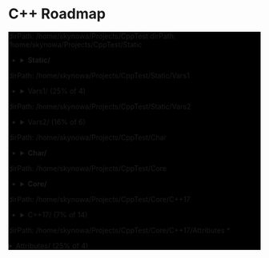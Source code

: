 # C++ Roadmap

<div style="background-color:black">

dirPath: /home/skynowa/Projects/CppTest
dirPath: /home/skynowa/Projects/CppTest/Static
* <details>
  <summary><b>Static/</b></summary>


    * `::: Vars1 :::`
    * `::: Vars2 :::`




    * `StaticHolder.cpp`
    * `Data.cpp`


  </details>


dirPath: /home/skynowa/Projects/CppTest/Static/Vars1
   * <details>
     <summary>Vars1/ (25% of 4)</summary>






      * `module.h`
      * `main_Var1.cpp`
      * `header.h`
      * `module.inl`


     </details>


dirPath: /home/skynowa/Projects/CppTest/Static/Vars2
   * <details>
     <summary>Vars2/ (16% of 6)</summary>






      * `CxVars.inl`
      * `module.h`
      * `CVar.h`
      * `CxVars.h`
      * `main_Var2.cpp`
      * `module.inl`


     </details>


dirPath: /home/skynowa/Projects/CppTest/Char
* <details>
  <summary><b>Char/</b></summary>






    * `IntToChar.cpp`
    * `Escape.cpp`


  </details>


dirPath: /home/skynowa/Projects/CppTest/Core
* <details>
  <summary><b>Core/</b></summary>


    * `::: C++17 :::`
    * `::: Array :::`
    * `::: C++14 :::`
    * `::: C++11 :::`




    * `LvalueRvalue.cpp`
    * `Explicit.cpp`
    * `GoTo.cpp`
    * `ReturnBool.cpp`
    * `NamespaceOperator.cpp`
    * `MoveRef.cpp`
    * `ConstructNew.cpp`
    * `OperatorsNewDelete.cpp`
    * `PlacementNew.cpp`
    * `InitMembers.cpp`
    * `VariableArguments.cpp`
    * `InlineFunction.cpp`
    * `TypeNames.cpp`
    * `Move.cpp`
    * `ZeroDivision.cpp`
    * `ValueInitialization.cpp`
    * `TypeSizes.cpp`
    * `SwitchString.cpp`
    * `InitVars.cpp`


  </details>


dirPath: /home/skynowa/Projects/CppTest/Core/C++17
   * <details>
     <summary>C++17/ (7% of 14)</summary>


      * `::: Attributes :::`




      * `TemplateAutoParam.cpp`
      * `StructuredBindings.cpp`
      * `NestedNamespaces.cpp`
      * `LambdaThisByValue.cpp`
      * `EnumListInitialization.cpp`
      * `StructuredBindingsRef.cpp`
      * `ConstexprIf.cpp`
      * `BracedInitList.cpp`
      * `ConstexprLambda.cpp`
      * `FoldExpressions.cpp`
      * `InlineVars.cpp`
      * `TemplateArgDeduction.cpp`
      * `SelectionVarInitializer.cpp`
      * `Utf8CharLiterals.cpp`


     </details>


dirPath: /home/skynowa/Projects/CppTest/Core/C++17/Attributes
      * <details>
        <summary>Attributes/ (25% of 4)</summary>






        * `maybe_unused.cpp`
        * `Sample1.cpp`
        * `fallthrough.cpp`
        * `nodiscard.cpp`


        </details>


dirPath: /home/skynowa/Projects/CppTest/Core/Array
   * <details>
     <summary>Array/ (100% of 1)</summary>


      * `::: ArrayToFunction :::`




      * `ArraySize.cpp`


     </details>


dirPath: /home/skynowa/Projects/CppTest/Core/Array/ArrayToFunction
      * <details>
        <summary>ArrayToFunction/ (33% of 3)</summary>






        * `ArrayToFunction3.cpp`
        * `ArrayToFunction1.cpp`
        * `ArrayToFunction2.cpp`


        </details>


dirPath: /home/skynowa/Projects/CppTest/Core/C++14
   * <details>
     <summary>C++14/ (0% of 0)</summary>








     </details>


dirPath: /home/skynowa/Projects/CppTest/Core/C++11
   * <details>
     <summary>C++11/ (0% of 0)</summary>








     </details>


dirPath: /home/skynowa/Projects/CppTest/Algos
* <details>
  <summary><b>Algos/</b></summary>


    * `::: DoublyLinkedList :::`
    * `::: CircularLinkedList :::`
    * `::: LinkedList :::`




    * `Algoritms.txt`


  </details>


dirPath: /home/skynowa/Projects/CppTest/Algos/DoublyLinkedList
   * <details>
     <summary>DoublyLinkedList/ (33% of 3)</summary>






      * `DoubleLinkedListDeletion.cpp`
      * `DoubleLinkedListInsertion.cpp`
      * `DoubleLinkedList.cpp`


     </details>


dirPath: /home/skynowa/Projects/CppTest/Algos/CircularLinkedList
   * <details>
     <summary>CircularLinkedList/ (100% of 1)</summary>






      * `CircularLinkedList.cpp`


     </details>


dirPath: /home/skynowa/Projects/CppTest/Algos/LinkedList
   * <details>
     <summary>LinkedList/ (14% of 7)</summary>






      * `LinkedListInsertion.cpp`
      * `DetectLoopInLinkedList.cpp`
      * `SortedMergeOfTwoLinkedList.cpp`
      * `ReverseALinkedList.cpp`
      * `LinkedListDeletion.cpp`
      * `PrintNthNodeFromTheEndOfLinkedList.cpp`
      * `LinkedListSearchForANode.cpp`


     </details>


dirPath: /home/skynowa/Projects/CppTest/Operators
* <details>
  <summary><b>Operators/</b></summary>






    * `OverloadingPrefixIncermentDecrementOperator.cpp`
    * `Exclamanation.cpp`
    * `OverloadingLogicalOperator.cpp`
    * `OperatorIn.cpp`
    * `OverloadingArithmeticOperator.cpp`
    * `OverloadingInputOutputOperator.cpp`
    * `OverloadingPostfixIncermentDecrementOperator.cpp`
    * `OverloadingUnaryOperator.cpp`
    * `OverloadingArithmeticOperatorUsingMemberFunction.cpp`


  </details>


dirPath: /home/skynowa/Projects/CppTest/Windows
* <details>
  <summary><b>Windows/</b></summary>


    * `::: RegDLL :::`




    * `CxHandle.cpp`
    * `getuid.cpp`
    * `Batery.cpp`
    * `OsBit.txt`
    * `AnsiUtf8.cpp`
    * `Event.cpp`
    * `GetTokenInformation.cpp`
    * `CommandLine.cpp`
    * `MemoryUsage.cpp`
    * `OsBit.cpp`
    * `WaitForSingleObject.cpp`


  </details>


dirPath: /home/skynowa/Projects/CppTest/Windows/RegDLL
   * <details>
     <summary>RegDLL/ (0% of 0)</summary>


      * `::: RDLLMFC :::`
      * `::: DLLClient1 :::`
      * `::: DLLClient2 :::`
      * `::: W32DLL :::`
      * `::: MFCAp :::`






     </details>


dirPath: /home/skynowa/Projects/CppTest/Windows/RegDLL/RDLLMFC
      * <details>
        <summary>RDLLMFC/ (14% of 7)</summary>






        * `StdAfx.cpp`
        * `RDLLMFC.cpp`
        * `RDLLMFC.h`
        * `Resource.h`
        * `DLLCode.h`
        * `DLLCode.cpp`
        * `StdAfx.h`


        </details>


dirPath: /home/skynowa/Projects/CppTest/Windows/RegDLL/DLLClient1
      * <details>
        <summary>DLLClient1/ (50% of 2)</summary>






        * `DLLCode.h`
        * `DLLCode.cpp`


        </details>


dirPath: /home/skynowa/Projects/CppTest/Windows/RegDLL/DLLClient2
      * <details>
        <summary>DLLClient2/ (50% of 2)</summary>






        * `DLLCode.h`
        * `DLLClient2.cpp`


        </details>


dirPath: /home/skynowa/Projects/CppTest/Windows/RegDLL/W32DLL
      * <details>
        <summary>W32DLL/ (20% of 5)</summary>






        * `StdAfx.cpp`
        * `DLLCode.h`
        * `DLLCode.cpp`
        * `W32DLL.cpp`
        * `StdAfx.h`


        </details>


dirPath: /home/skynowa/Projects/CppTest/Windows/RegDLL/MFCAp
      * <details>
        <summary>MFCAp/ (8% of 12)</summary>






        * `StdAfx.cpp`
        * `MainFrm.cpp`
        * `Resource.h`
        * `MFCApView.h`
        * `MFCApDoc.h`
        * `DLLCode.h`
        * `MFCApView.cpp`
        * `MFCAp.h`
        * `MFCAp.cpp`
        * `MFCApDoc.cpp`
        * `MainFrm.h`
        * `StdAfx.h`


        </details>


dirPath: /home/skynowa/Projects/CppTest/Stl
* <details>
  <summary><b>Stl/</b></summary>


    * `::: Limits :::`
    * `::: List :::`
    * `::: Map :::`
    * `::: Set :::`
    * `::: Algos :::`
    * `::: C++17 :::`
    * `::: MultiMap :::`
    * `::: Utility :::`
    * `::: Functional :::`
    * `::: C++14 :::`
    * `::: String :::`
    * `::: SmartPtrs :::`
    * `::: ForwardList :::`
    * `::: IOStream :::`
    * `::: Vector :::`
    * `::: C++11 :::`
    * `::: Deque :::`
    * `::: UnorderedMap :::`




    * `StlFeatures.txt`


  </details>


dirPath: /home/skynowa/Projects/CppTest/Stl/Limits
   * <details>
     <summary>Limits/ (50% of 2)</summary>






      * `NumericLimits.cpp`
      * `DoubleLimits.cpp`


     </details>


dirPath: /home/skynowa/Projects/CppTest/Stl/List
   * <details>
     <summary>List/ (8% of 12)</summary>






      * `splice.cpp`
      * `ListErase.cpp`
      * `insertInLoop.cpp`
      * `ListSearchUsingGenerate.cpp`
      * `ListRemove.cpp`
      * `ListOperations.cpp`
      * `insert.cpp`
      * `ListRemoveIf.cpp`
      * `ListSort.cpp`
      * `ListConditionalEraseWhileIteration.cpp`
      * `ListSearchUsingFind.cpp`
      * `list.cpp`


     </details>


dirPath: /home/skynowa/Projects/CppTest/Stl/Map
   * <details>
     <summary>Map/ (8% of 12)</summary>






      * `Maps.cpp`
      * `OperatorAccess.cpp`
      * `MapReversePrint.cpp`
      * `MapComparison.cpp`
      * `MapOperatorAccessElement.cpp`
      * `MapDeletionByIteratorRange.cpp`
      * `MapComparisonByUserDefinedObjects.cpp`
      * `Erase.cpp`
      * `MapInsertion.cpp`
      * `MapUnorderedMap.cpp`
      * `MapBasics.cpp`
      * `Bool.cpp`


     </details>


dirPath: /home/skynowa/Projects/CppTest/Stl/Set
   * <details>
     <summary>Set/ (12% of 8)</summary>






      * `SetInsertionUsingIteratorRange.cpp`
      * `set_insert.cpp`
      * `SetsWithUserDefinedClassesUsingComparator.cpp`
      * `SetsBasics.cpp`
      * `SearchInASet.cpp`
      * `SetErase.cpp`
      * `VerifyAndInsertInSet.cpp`
      * `SetsWithUserDefinedClasses.cpp`


     </details>


dirPath: /home/skynowa/Projects/CppTest/Stl/Algos
   * <details>
     <summary>Algos/ (16% of 6)</summary>






      * `difference.cpp`
      * `accumulate.cpp`
      * `sort.txt`
      * `replace_if.cpp`
      * `transform.cpp`
      * `set_symmetric_difference.cpp`


     </details>


dirPath: /home/skynowa/Projects/CppTest/Stl/C++17
   * <details>
     <summary>C++17/ (10% of 10)</summary>






      * `Any.cpp`
      * `StringView2.cpp`
      * `Invoke.cpp`
      * `Variant.cpp`
      * `ParallelAlgos.cpp`
      * `Apply.cpp`
      * `Optional.cpp`
      * `Fs.cpp`
      * `Byte.cpp`
      * `MapSetSplicing.cpp`


     </details>


dirPath: /home/skynowa/Projects/CppTest/Stl/MultiMap
   * <details>
     <summary>MultiMap/ (33% of 3)</summary>






      * `MultimapOperations.cpp`
      * `MultimapCI.cpp`
      * `MultimapBasics.cpp`


     </details>


dirPath: /home/skynowa/Projects/CppTest/Stl/Utility
   * <details>
     <summary>Utility/ (100% of 1)</summary>






      * `forward.cpp`


     </details>


dirPath: /home/skynowa/Projects/CppTest/Stl/Functional
   * <details>
     <summary>Functional/ (100% of 1)</summary>






      * `ref.cpp`


     </details>


dirPath: /home/skynowa/Projects/CppTest/Stl/C++14
   * <details>
     <summary>C++14/ (0% of 0)</summary>








     </details>


dirPath: /home/skynowa/Projects/CppTest/Stl/String
   * <details>
     <summary>String/ (33% of 3)</summary>






      * `reverse.cpp`
      * `CstrNull.cpp`
      * `stringWithNull.cpp`


     </details>


dirPath: /home/skynowa/Projects/CppTest/Stl/SmartPtrs
   * <details>
     <summary>SmartPtrs/ (50% of 2)</summary>






      * `AutoPtrVSUniquePtr.cpp`
      * `smart-pointers-in-cpp11.html`


     </details>


dirPath: /home/skynowa/Projects/CppTest/Stl/ForwardList
   * <details>
     <summary>ForwardList/ (33% of 3)</summary>






      * `ForwardListOperation2.cpp`
      * `ForwardListOperation1.cpp`
      * `ForwardListAssign.cpp`


     </details>


dirPath: /home/skynowa/Projects/CppTest/Stl/IOStream
   * <details>
     <summary>IOStream/ (100% of 1)</summary>






      * `OperatorOutput.cpp`


     </details>


dirPath: /home/skynowa/Projects/CppTest/Stl/Vector
   * <details>
     <summary>Vector/ (9% of 11)</summary>






      * `RandomNumberInitializationInVector.cpp`
      * `RemoveAllOccurrencesOfAnElementFromVector.cpp`
      * `VectorOperations1.cpp`
      * `slice.cpp`
      * `VectorInitialization.cpp`
      * `VectorOperations3.cpp`
      * `SimpleOperationsOnVector.cpp`
      * `VectorEraseRemove.cpp`
      * `VectorListDequePushBack.cpp`
      * `VectorOperations2.cpp`
      * `RemoveAllOccurrencesOfAnElementFromVector2.cpp`


     </details>


dirPath: /home/skynowa/Projects/CppTest/Stl/C++11
   * <details>
     <summary>C++11/ (0% of 0)</summary>








     </details>


dirPath: /home/skynowa/Projects/CppTest/Stl/Deque
   * <details>
     <summary>Deque/ (50% of 2)</summary>






      * `DequeImplementation.cpp`
      * `DequeOperations.cpp`


     </details>


dirPath: /home/skynowa/Projects/CppTest/Stl/UnorderedMap
   * <details>
     <summary>UnorderedMap/ (33% of 3)</summary>






      * `UnorderedMapInitialization.cpp`
      * `UnorderedMapInsertion.cpp`
      * `UnorderedMapBasics.cpp`


     </details>


dirPath: /home/skynowa/Projects/CppTest/Cast
* <details>
  <summary><b>Cast/</b></summary>






    * `ReinterpretCast.cpp`
    * `Casts.cpp`
    * `BoolCast.cpp`


  </details>


dirPath: /home/skynowa/Projects/CppTest/Class
* <details>
  <summary><b>Class/</b></summary>


    * `::: Union :::`
    * `::: Hierarchy :::`




    * `MethodWithoutBody.cpp`
    * `InitConstructor.cpp`
    * `InheritanceFunctions.cpp`
    * `ConstructOrder.cpp`
    * `CopyConstructor1.cpp`
    * `EmptyStructSizeOf.cpp`
    * `SizeOfClass.cpp`
    * `CallMethod.cpp`
    * `InitOrder.cpp`
    * `CpoyConstructor2.cpp`
    * `FriendClass.cpp`
    * `CondtructorOrder.cpp`


  </details>


dirPath: /home/skynowa/Projects/CppTest/Class/Union
   * <details>
     <summary>Union/ (100% of 1)</summary>






      * `Union.cpp`


     </details>


dirPath: /home/skynowa/Projects/CppTest/Class/Hierarchy
   * <details>
     <summary>Hierarchy/ (50% of 2)</summary>






      * `Hierarchy.cpp`
      * `Proxy.cpp`


     </details>


dirPath: /home/skynowa/Projects/CppTest/Functor
* <details>
  <summary><b>Functor/</b></summary>


    * `::: Lambda :::`




    * `FunctorExample4.cpp`
    * `FunctorExample1.cpp`
    * `FunctorExample2.cpp`
    * `NativeFunction.cpp`
    * `Functor.cpp`
    * `FunctorTarget.cpp`
    * `FunctorExample3.cpp`
    * `StaticFunctor.cpp`


  </details>


dirPath: /home/skynowa/Projects/CppTest/Functor/Lambda
   * <details>
     <summary>Lambda/ (11% of 9)</summary>






      * `LambdaMemberVariableCapture.cpp`
      * `LambdaScopes.cpp`
      * `LambdaScopeFaultScenario.cpp`
      * `LambaExamples.cpp`
      * `LambdaPtrsSizes.cpp`
      * `LambdaScopesByValue.cpp`
      * `LambdaScopesByReference.cpp`
      * `GccLambdaLeaky.cpp`
      * `LambdaBasic.cpp`


     </details>


dirPath: /home/skynowa/Projects/CppTest/SQL
* <details>
  <summary><b>SQL/</b></summary>






    * `test.sql`


  </details>


dirPath: /home/skynowa/Projects/CppTest/Etc
* <details>
  <summary><b>Etc/</b></summary>






    * `VarVisibility.cpp`
    * `Random.cpp`
    * `GlobalVar2.cpp`
    * `DecIncInt.cpp`
    * `GlobalVar1.cpp`
    * `UnicodeAnsi.cpp`
    * `SizeofUnicodes.cpp`
    * `FunctionDefinition.cpp`


  </details>


dirPath: /home/skynowa/Projects/CppTest/Patterns
* <details>
  <summary><b>Patterns/</b></summary>


    * `::: Structural :::`
    * `::: Creational :::`
    * `::: Behavioral :::`






  </details>


dirPath: /home/skynowa/Projects/CppTest/Patterns/Structural
   * <details>
     <summary>Structural/ (12% of 8)</summary>






      * `adapter.cpp`
      * `ContainerFacade.h`
      * `proxy.cpp`
      * `bridge.cpp`
      * `facade.cpp`
      * `decorator.cpp`
      * `composite.cpp`
      * `flyweight.cpp`


     </details>


dirPath: /home/skynowa/Projects/CppTest/Patterns/Creational
   * <details>
     <summary>Creational/ (16% of 6)</summary>






      * `ClassFactory.cpp`
      * `Singleton.cpp`
      * `Builder.cpp`
      * `FactoryMethod.cpp`
      * `AbstractFactory.cpp`
      * `Prototype.cpp`


     </details>


dirPath: /home/skynowa/Projects/CppTest/Patterns/Behavioral
   * <details>
     <summary>Behavioral/ (6% of 15)</summary>






      * `memento.cpp`
      * `iterator.cpp`
      * `strategy.cpp`
      * `visitor2.cpp`
      * `observer.cpp`
      * `visitor1.cpp`
      * `interpreter.cpp`
      * `template_method.cpp`
      * `chain_of_responsibility.cpp`
      * `command.cpp`
      * `state.cpp`
      * `mediator.cpp`
      * `null_object.cpp`
      * `iterator_with_operators.cpp`
      * `observer2.cpp`


     </details>


dirPath: /home/skynowa/Projects/CppTest/Network
* <details>
  <summary><b>Network/</b></summary>






    * `IpString.cpp`
    * `TcpUdpDiffs.txt`
    * `Mount.cpp`


  </details>


dirPath: /home/skynowa/Projects/CppTest/Double
* <details>
  <summary><b>Double/</b></summary>






    * `IntDoubleCompare.cpp`
    * `DoubleCast.cpp`
    * `DoubleCompare.cpp`
    * `IsGreater.cpp`


  </details>


dirPath: /home/skynowa/Projects/CppTest/!Todo
* <details>
  <summary><b>!Todo/</b></summary>






    * `RSDN.txt`
    * `C++ questions.txt`


  </details>


dirPath: /home/skynowa/Projects/CppTest/Enum
* <details>
  <summary><b>Enum/</b></summary>


    * `::: EnumIO :::`




    * `SafeEnum.cpp`
    * `SizeOf.cpp`
    * `ForEnum.cpp`
    * `CodeStyle.cpp`


  </details>


dirPath: /home/skynowa/Projects/CppTest/Enum/EnumIO
   * <details>
     <summary>EnumIO/ (50% of 2)</summary>






      * `EnumIO.h`
      * `EnumIO_test.cpp`


     </details>


dirPath: /home/skynowa/Projects/CppTest/FAQ
* <details>
  <summary><b>FAQ/</b></summary>






    * `FAQ.txt`


  </details>


dirPath: /home/skynowa/Projects/CppTest/String
* <details>
  <summary><b>String/</b></summary>


    * `::: CString :::`




    * `StringView.cpp`
    * `OtherUsefulFunction.cpp`
    * `CapacityFunction.cpp`
    * `InitializationWays.cpp`
    * `InputFunction.cpp`
    * `IteratorFunction.cpp`
    * `Reverse.cpp`
    * `ManipulatingFunction.cpp`


  </details>


dirPath: /home/skynowa/Projects/CppTest/String/CString
   * <details>
     <summary>CString/ (33% of 3)</summary>






      * `main_CString.cpp`
      * `CString.inl`
      * `CString.h`


     </details>


dirPath: /home/skynowa/Projects/CppTest/Loops
* <details>
  <summary><b>Loops/</b></summary>






    * `ForBreak.cpp`
    * `SwitchCase.cpp`
    * `For.cpp`
    * `GoToLablel.cpp`
    * `ForVoid.cpp`


  </details>


dirPath: /home/skynowa/Projects/CppTest/Bits
* <details>
  <summary><b>Bits/</b></summary>


    * `::: IsBot :::`




    * `BitMask2.cpp`
    * `BitMask.cpp`
    * `bitset.cpp`
    * `BuffToint.cpp`


  </details>


dirPath: /home/skynowa/Projects/CppTest/Bits/IsBot
   * <details>
     <summary>IsBot/ (100% of 1)</summary>






      * `main_BlackList.cpp`


     </details>


dirPath: /home/skynowa/Projects/CppTest/Libs
* <details>
  <summary><b>Libs/</b></summary>


    * `::: Boost :::`
    * `::: LibEvent :::`
    * `::: Ssh2 :::`
    * `::: Qt :::`
    * `::: LibUv :::`
    * `::: Pcre :::`
    * `::: XLib :::`






  </details>


dirPath: /home/skynowa/Projects/CppTest/Libs/Boost
   * <details>
     <summary>Boost/ (33% of 3)</summary>






      * `ScopeArray.cpp`
      * `ProgramOptions.cpp`
      * `Bind.cpp`


     </details>


dirPath: /home/skynowa/Projects/CppTest/Libs/LibEvent
   * <details>
     <summary>LibEvent/ (50% of 2)</summary>






      * `all_test.cpp`
      * `FAQ.txt`


     </details>


dirPath: /home/skynowa/Projects/CppTest/Libs/Ssh2
   * <details>
     <summary>Ssh2/ (100% of 1)</summary>






      * `SSH2.cpp`


     </details>


dirPath: /home/skynowa/Projects/CppTest/Libs/Qt
   * <details>
     <summary>Qt/ (100% of 1)</summary>


      * `::: QSharedMemory :::`




      * `HttpUpload.cpp`


     </details>


dirPath: /home/skynowa/Projects/CppTest/Libs/Qt/QSharedMemory
      * <details>
        <summary>QSharedMemory/ (33% of 3)</summary>






        * `main_MainDialog.cpp`
        * `MainDialog.cpp`
        * `MainDialog.h`


        </details>


dirPath: /home/skynowa/Projects/CppTest/Libs/LibUv
   * <details>
     <summary>LibUv/ (0% of 0)</summary>








     </details>


dirPath: /home/skynowa/Projects/CppTest/Libs/Pcre
   * <details>
     <summary>Pcre/ (0% of 0)</summary>








     </details>


dirPath: /home/skynowa/Projects/CppTest/Libs/XLib
   * <details>
     <summary>XLib/ (0% of 0)</summary>


      * `::: GlobalHotKey :::`






     </details>


dirPath: /home/skynowa/Projects/CppTest/Libs/XLib/GlobalHotKey
      * <details>
        <summary>GlobalHotKey/ (0% of 0)</summary>








        </details>


dirPath: /home/skynowa/Projects/CppTest/Exceptions
* <details>
  <summary><b>Exceptions/</b></summary>


    * `::: WinException :::`
    * `::: SignalsToException_2 :::`
    * `::: SignalsToException :::`




    * `Try.cpp`
    * `Exception2.cpp`
    * `Exception3.cpp`


  </details>


dirPath: /home/skynowa/Projects/CppTest/Exceptions/WinException
   * <details>
     <summary>WinException/ (33% of 3)</summary>






      * `CxWinException.cpp`
      * `WinException.cpp`
      * `CxWinException.h`


     </details>


dirPath: /home/skynowa/Projects/CppTest/Exceptions/SignalsToException_2
   * <details>
     <summary>SignalsToException_2/ (33% of 3)</summary>






      * `SignalHandler.h`
      * `SignalHandler.inl`
      * `SignalsToException_2.cpp`


     </details>


dirPath: /home/skynowa/Projects/CppTest/Exceptions/SignalsToException
   * <details>
     <summary>SignalsToException/ (100% of 1)</summary>






      * `SignalsToException.cpp`


     </details>


dirPath: /home/skynowa/Projects/CppTest/Pointers
* <details>
  <summary><b>Pointers/</b></summary>






    * `xPTR_DELETE.cpp`
    * `CatchPtr.hpp`
    * `FunctionPtr.cpp`
    * `AutoPtr.h`


  </details>


dirPath: /home/skynowa/Projects/CppTest/Templates
* <details>
  <summary><b>Templates/</b></summary>






    * `MaximumOfTwoValues.cpp`
    * `VariadicFunc.cpp`
    * `AverageOfValuesInObjects.cpp`
    * `MaximumOfTwoObjects.cpp`
    * `Templates_and_Classes.txt`
    * `VariadicTemplates3.cpp`
    * `AverageOfAnArray.cpp`
    * `Export.cpp`
    * `VariadicTemplates2.cpp`
    * `ClassTemplate.cpp`
    * `VariadicTemplates.cpp`
    * `Export.h`
    * `Params.cpp`


  </details>


dirPath: /home/skynowa/Projects/CppTest/StdLibC
* <details>
  <summary><b>StdLibC/</b></summary>


    * `::: Process :::`




    * `Time.cpp`
    * `Atoi.cpp`
    * `Printf.cpp`
    * `Strptime.cpp`
    * `BuffZero.cpp`
    * `VSnprintf.cpp`


  </details>


dirPath: /home/skynowa/Projects/CppTest/StdLibC/Process
   * <details>
     <summary>Process/ (50% of 2)</summary>






      * `ExitFunctions.cpp`
      * `Exit.cpp`


     </details>


dirPath: /home/skynowa/Projects/CppTest/Virtual
* <details>
  <summary><b>Virtual/</b></summary>






    * `VirtualInheritance1.cpp`
    * `VirtualDestructor.txt`
    * `VirtualFunction1.cpp`
    * `VirtualInheritance2.cpp`
    * `VirtualFunction2.cpp`
    * `PureVirtual.cpp`


  </details>


dirPath: /home/skynowa/Projects/CppTest/Unix
* <details>
  <summary><b>Unix/</b></summary>


    * `::: Linux :::`




    * `umask.cpp`
    * `Fork.cpp`


  </details>


dirPath: /home/skynowa/Projects/CppTest/Unix/Linux
   * <details>
     <summary>Linux/ (100% of 1)</summary>






      * `inotify.cpp`


     </details>


dirPath: /home/skynowa/Projects/CppTest/IpcMt
* <details>
  <summary><b>IpcMt/</b></summary>


    * `::: RaceCondition :::`
    * `::: Proccess :::`
    * `::: Mutex :::`
    * `::: PassingArgumentsToThreads :::`
    * `::: EventHandling :::`
    * `::: JoinDetach :::`
    * `::: Thread :::`
    * `::: C++11 :::`




    * `signal_stacktrace.cpp`
    * `psiginfo.cpp`
    * `signal_ctrl_c.cpp`
    * `ThreadHarwareConcurrency.cpp`
    * `condition_variable.cpp`
    * `signal.cpp`
    * `IpcMethods.txt`


  </details>


dirPath: /home/skynowa/Projects/CppTest/IpcMt/RaceCondition
   * <details>
     <summary>RaceCondition/ (50% of 2)</summary>






      * `RaceConditionExample.cpp`
      * `RaceConditionExample2.cpp`


     </details>


dirPath: /home/skynowa/Projects/CppTest/IpcMt/Proccess
   * <details>
     <summary>Proccess/ (33% of 3)</summary>






      * `Wait.cpp`
      * `ExecuteBin.cpp`
      * `GetStdInOutError.cpp`


     </details>


dirPath: /home/skynowa/Projects/CppTest/IpcMt/Mutex
   * <details>
     <summary>Mutex/ (33% of 3)</summary>






      * `MutexLockUnlock.cpp`
      * `MutexLockUnlock2.cpp`
      * `MutexLockGuard.cpp`


     </details>


dirPath: /home/skynowa/Projects/CppTest/IpcMt/PassingArgumentsToThreads
   * <details>
     <summary>PassingArgumentsToThreads/ (33% of 3)</summary>






      * `PassingPointersTThread.cpp`
      * `PassingReferencesToThread.cpp`
      * `PassingSimpleArgumentsToThread.cpp`


     </details>


dirPath: /home/skynowa/Projects/CppTest/IpcMt/EventHandling
   * <details>
     <summary>EventHandling/ (33% of 3)</summary>






      * `ConditionalVariableBasics.cpp`
      * `BasicXMLEventHandlingUsingConditionalVariable.cpp`
      * `BasicXMLEventHandling.cpp`


     </details>


dirPath: /home/skynowa/Projects/CppTest/IpcMt/JoinDetach
   * <details>
     <summary>JoinDetach/ (100% of 1)</summary>






      * `JoiningThreads.cpp`


     </details>


dirPath: /home/skynowa/Projects/CppTest/IpcMt/Thread
   * <details>
     <summary>Thread/ (25% of 4)</summary>






      * `ThreadCreationUsingLambdaFunction.cpp`
      * `ThreadCreationUsingFunctionPointer.cpp`
      * `DifferentiatingBetweenThread.cpp`
      * `ThreadCreationUsingFunctionObjects.cpp`


     </details>


dirPath: /home/skynowa/Projects/CppTest/IpcMt/C++11
   * <details>
     <summary>C++11/ (100% of 1)</summary>






      * `atomic_flag.cpp`


     </details>


dirPath: /home/skynowa/Projects/CppTest/Crossplatform
* <details>
  <summary><b>Crossplatform/</b></summary>


    * `::: File :::`
    * `::: Thread :::`






  </details>


dirPath: /home/skynowa/Projects/CppTest/Crossplatform/File
   * <details>
     <summary>File/ (25% of 4)</summary>






      * `FileRouter.inl`
      * `File_old.h`
      * `FileRouter.h`
      * `File.h`


     </details>


dirPath: /home/skynowa/Projects/CppTest/Crossplatform/Thread
   * <details>
     <summary>Thread/ (20% of 5)</summary>






      * `IThreadImpl_win.h`
      * `Thread.h`
      * `Thread_old.h`
      * `IThreadImpl_posix.h`
      * `IThreadImpl.h`


     </details>


</div>
